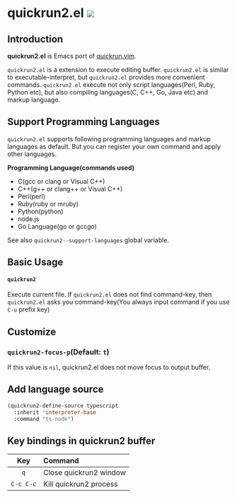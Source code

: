# quickrun2.el ![](https://github.com/syohex/emacs-quickrun2/workflows/CI/badge.svg)

## Introduction

**quickrun2.el** is Emacs port of [quickrun.vim](https://github.com/thinca/vim-quickrun).


`quickrun2.el` is a extension to execute editing buffer.
`quickrun2.el` is similar to executable-interpret, but `quickrun2.el` provides more convenient
commands. `quickrun2.el` execute not only script languages(Perl, Ruby, Python etc), but also
compiling languages(C, C++, Go, Java etc) and markup language.


## Support Programming Languages

`quickrun2.el` supports following programming languages and markup languages
as default. But you can register your own command and apply other languages.

**Programming Language(commands used)**

* C(gcc or clang or Visual C++)
* C++(g++ or clang++ or Visual C++)
* Perl(perl)
* Ruby(ruby or mruby)
* Python(python)
* node.js
* Go Language(go or gccgo)

See also `quickrun2--support-languages` global variable.


## Basic Usage

#### `quickrun2`

Execute current file. If `quickrun2.el` does not find command-key,
then `quickrun2.el` asks you command-key(You always input command
if you use `C-u` prefix key)

## Customize

### `quickrun2-focus-p`(Default: `t`)

If this value is `nil`, quickrun2.el does not move focus to output buffer.


## Add language source

```lisp
(quickrun2-define-source typescript
  :inherit 'interpreter-base
  :command "ts-node")
```


## Key bindings in quickrun2 buffer

| Key       | Command                |
|:---------:|:-----------------------|
| `q`       | Close quickrun2 window  |
| `C-c C-c` | Kill quickrun2 process  |
